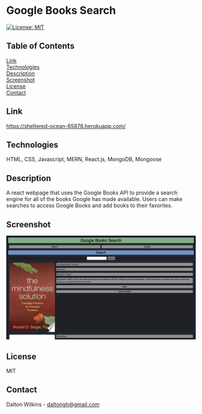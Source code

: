 # Google Books Search

[![License: MIT](https://img.shields.io/badge/License-MIT-blue.svg)](https://opensource.org/licenses/MIT)

## Table of Contents
[Link](#Link)  
[Technologies](#Technologies)  
[Description](#Description)  
[Screenshot](#Screenshot)  
[License](#License)  
[Contact](#Contact)

## Link
https://sheltered-ocean-65878.herokuapp.com/

## Technologies
HTML, CSS, Javascript, MERN, React.js, MongoDB, Mongoose

## Description
A react webpage that uses the Google Books API to provide a search engine for all of the books Google has made available. Users can make searches to access Google Books and add books to their favorites.

## Screenshot
![Screenshot 1](frontend/src/assets/images/screenshot1.png)

## License
MIT

## Contact
Dalton Wilkins - daltongh@gmail.com
